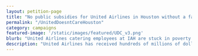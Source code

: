 ```yaml
---
layout: petition-page
title: "No public subsidies for United Airlines in Houston without a fair wage!"
permalink: "/UnitedDoesntCareHouston"
category: campaigns
featured-image: '/static/images/featured/UDC_v3.png'
blurb: "United Airlines catering employees at IAH are stuck in poverty while United Airlines receives hundreds of millions of dollars in public subsidies"
description: "United Airlines has received hundreds of millions of dollars in public subsidies from the City of Houston in recent years. Meanwhile, United Airlines catering employees at IAH are stuck in poverty."
---
```

<link href='https://actionnetwork.org/css/style-embed-whitelabel-v3.css' rel='stylesheet' type='text/css' /><script src='https://actionnetwork.org/widgets/v3/petition/houston-public-subsidies?format=js&source=widget&style=full'></script><div id='can-petition-area-houston-public-subsidies' style='width: 100%'><!-- this div is the target for our HTML insertion --></div>